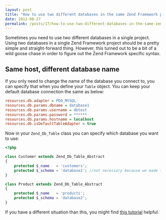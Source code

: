 ```yaml
---
layout: post
title: "How to use two different databases in the same Zend Framework project?"
date: 2012-08-27
permalink: /posts/17/how-to-use-two-different-databases-in-the-same-zend-framework-project?
---
```

Sometimes you need to use two different databases in a single project. Using two databases in a single Zend Framework project should be a pretty simple and straight-forward thing. However, this turned out to be a bit of a wild goose chase in order to figure out the Zend Framework specific syntax.

## Same host, different database name

If you only need to change the name of the database you connect to, you can specify that when you define your `Table` object. You can keep your default database connection the same as below:

```ini
resources.db.adapter = PDO_MYSQL
resources.db.params.dbname = database1
resources.db.params.username = dbtest
resources.db.params.password = ******
resources.db.params.hostname = localhost
resources.db.isDefaultTableAdapter = true
```

Now in your `Zend_Db_Table` class you can specify which database you want to use:

```php
<?php

class Customer extends Zend_Db_Table_Abstract
{
    protected $_name   = 'customers';
    protected $_schema = 'database1'; //not necessary because we made this the default
}

class Product extends Zend_Db_Table_Abstract
{
    protected $_name   = 'products';
    protected $_schema = 'database2';
}
```

If you have a different situation than this, you might find [this tutorial](http://www.amazium.com/blog/using-different-databases-with-zend-framework) helpful.
